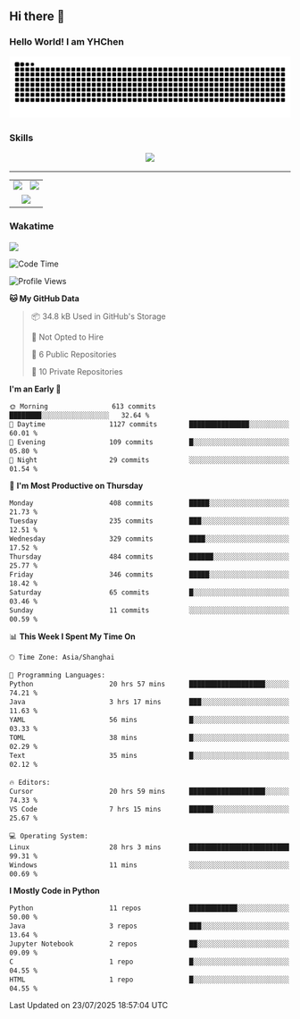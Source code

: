 
## Hi there 👋

<!--
**YHChen0511/YHChen0511** is a ✨ _special_ ✨ repository because its `README.md` (this file) appears on your GitHub profile.

Here are some ideas to get you started:

- 🔭 I’m currently working on ...
- 🌱 I’m currently learning ...
- 👯 I’m looking to collaborate on ...
- 🤔 I’m looking for help with ...
- 💬 Ask me about ...
- 📫 How to reach me: ...
- 😄 Pronouns: ...
- ⚡ Fun fact: ...
-->
### Hello World!  I am YHChen

![](https://raw.githubusercontent.com/YHChen0511/YHChen0511/refs/heads/output/github-contribution-grid-snake.svg)

### Skills

<p align="center">
  <a href="https://skillicons.dev">
    <img src="https://skillicons.dev/icons?i=python,cpp,java,c,pytorch,git,docker,latex,mysql,linux,vscode" />
  </a>
</p>

---
<div align="center">
  <table style="width:100%;">
    <tr>
      <!-- 第一个图片 -->
      <td align="center">
        <img height='200' src="https://github-readme-stats.vercel.app/api?username=YHChen0511&show_icons=true" />
      </td>
      <!-- 第二个图片 -->
      <td align="center">
        <img height='200' src="https://github-readme-stats.vercel.app/api/top-langs/?username=YHChen0511&layout=compact" />
      </td>
    </tr>
    <!-- 第三个图片 -->
    <tr>
      <td colspan="2" align="center">
        <img height="220" src="https://github-readme-activity-graph.vercel.app/graph?username=YHChen0511&theme=github-compact&hide_border=true&area=true" />
      </td>
    </tr>
  </table>
</div>

### Wakatime
<img align="center" src="https://github-readme-stats.vercel.app/api/wakatime?username=YHChen0511&theme=transparent&hide_border=true&layout=compact&langs_count=20&range=last_30_days" />

<!--START_SECTION:waka-->
![Code Time](http://img.shields.io/badge/Code%20Time-410%20hrs%2042%20mins-blue)

![Profile Views](http://img.shields.io/badge/Profile%20Views-4-blue)

**🐱 My GitHub Data** 

> 📦 34.8 kB Used in GitHub's Storage 
 > 
> 🚫 Not Opted to Hire
 > 
> 📜 6 Public Repositories 
 > 
> 🔑 10 Private Repositories 
 > 
**I'm an Early 🐤** 

```text
🌞 Morning                613 commits         ████████░░░░░░░░░░░░░░░░░   32.64 % 
🌆 Daytime                1127 commits        ███████████████░░░░░░░░░░   60.01 % 
🌃 Evening                109 commits         █░░░░░░░░░░░░░░░░░░░░░░░░   05.80 % 
🌙 Night                  29 commits          ░░░░░░░░░░░░░░░░░░░░░░░░░   01.54 % 
```
📅 **I'm Most Productive on Thursday** 

```text
Monday                   408 commits         █████░░░░░░░░░░░░░░░░░░░░   21.73 % 
Tuesday                  235 commits         ███░░░░░░░░░░░░░░░░░░░░░░   12.51 % 
Wednesday                329 commits         ████░░░░░░░░░░░░░░░░░░░░░   17.52 % 
Thursday                 484 commits         ██████░░░░░░░░░░░░░░░░░░░   25.77 % 
Friday                   346 commits         █████░░░░░░░░░░░░░░░░░░░░   18.42 % 
Saturday                 65 commits          █░░░░░░░░░░░░░░░░░░░░░░░░   03.46 % 
Sunday                   11 commits          ░░░░░░░░░░░░░░░░░░░░░░░░░   00.59 % 
```


📊 **This Week I Spent My Time On** 

```text
🕑︎ Time Zone: Asia/Shanghai

💬 Programming Languages: 
Python                   20 hrs 57 mins      ███████████████████░░░░░░   74.21 % 
Java                     3 hrs 17 mins       ███░░░░░░░░░░░░░░░░░░░░░░   11.63 % 
YAML                     56 mins             █░░░░░░░░░░░░░░░░░░░░░░░░   03.33 % 
TOML                     38 mins             █░░░░░░░░░░░░░░░░░░░░░░░░   02.29 % 
Text                     35 mins             █░░░░░░░░░░░░░░░░░░░░░░░░   02.12 % 

🔥 Editors: 
Cursor                   20 hrs 59 mins      ███████████████████░░░░░░   74.33 % 
VS Code                  7 hrs 15 mins       ██████░░░░░░░░░░░░░░░░░░░   25.67 % 

💻 Operating System: 
Linux                    28 hrs 3 mins       █████████████████████████   99.31 % 
Windows                  11 mins             ░░░░░░░░░░░░░░░░░░░░░░░░░   00.69 % 
```

**I Mostly Code in Python** 

```text
Python                   11 repos            ████████████░░░░░░░░░░░░░   50.00 % 
Java                     3 repos             ███░░░░░░░░░░░░░░░░░░░░░░   13.64 % 
Jupyter Notebook         2 repos             ██░░░░░░░░░░░░░░░░░░░░░░░   09.09 % 
C                        1 repo              █░░░░░░░░░░░░░░░░░░░░░░░░   04.55 % 
HTML                     1 repo              █░░░░░░░░░░░░░░░░░░░░░░░░   04.55 % 
```




 Last Updated on 23/07/2025 18:57:04 UTC
<!--END_SECTION:waka-->
